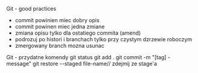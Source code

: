 Git - good practices

* commit powinien miec dobry opis
* commit powinen miec jedna zmiane
* zmiana opisu tylko dla ostatiego commita (amend)
* podrozuj po histori i branchach tylko przy czystym dzrzewie roboczym
* zmergowany branch mozna usunac  


Git - przydatne komendy
git status
git add .
git commit -m "[tag] - message"
git restore --staged file-name// zdejmij ze stage'a